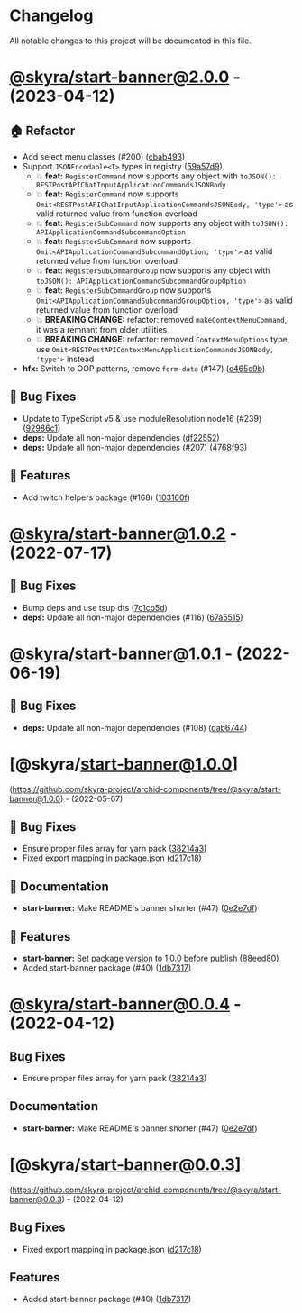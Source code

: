 # Changelog

All notable changes to this project will be documented in this file.

# [@skyra/start-banner@2.0.0](https://github.com/skyra-project/archid-components/compare/@skyra/start-banner@1.0.2...@skyra/start-banner@2.0.0) - (2023-04-12)

## 🏠 Refactor

- Add select menu classes (#200) ([cbab493](https://github.com/skyra-project/archid-components/commit/cbab493afc198d24226bd626efa80c82379ea36c))
- Support `JSONEncodable<T>` types in registry ([59a57d9](https://github.com/skyra-project/archid-components/commit/59a57d906b5765374d8cf8fc509c32273b477195))
  - 💥 **feat:** `RegisterCommand` now supports any object with `toJSON(): RESTPostAPIChatInputApplicationCommandsJSONBody`
  - 💥 **feat:** `RegisterCommand` now supports `Omit<RESTPostAPIChatInputApplicationCommandsJSONBody, 'type'>` as valid returned value from function overload
  - 💥 **feat:** `RegisterSubCommand` now supports any object with `toJSON(): APIApplicationCommandSubcommandOption`
  - 💥 **feat:** `RegisterSubCommand` now supports `Omit<APIApplicationCommandSubcommandOption, 'type'>` as valid returned value from function overload
  - 💥 **feat:** `RegisterSubCommandGroup` now supports any object with `toJSON(): APIApplicationCommandSubcommandGroupOption`
  - 💥 **feat:** `RegisterSubCommandGroup` now supports `Omit<APIApplicationCommandSubcommandGroupOption, 'type'>` as valid returned value from function overload
  - 💥 **BREAKING CHANGE:** refactor: removed `makeContextMenuCommand`, it was a remnant from older utilities
  - 💥 **BREAKING CHANGE:** refactor: removed `ContextMenuOptions` type, use `Omit<RESTPostAPIContextMenuApplicationCommandsJSONBody, 'type'>` instead
- **hfx:** Switch to OOP patterns, remove `form-data` (#147) ([c465c9b](https://github.com/skyra-project/archid-components/commit/c465c9b2ecff704834a17f95a0109aac721fc2df))

## 🐛 Bug Fixes

- Update to TypeScript v5 & use moduleResolution node16 (#239) ([92986c1](https://github.com/skyra-project/archid-components/commit/92986c15e0ebed07efdbaf21f28915e373a738bd))
- **deps:** Update all non-major dependencies ([df22552](https://github.com/skyra-project/archid-components/commit/df22552999e2aa863023388fc6014a3701f9f8d8))
- **deps:** Update all non-major dependencies (#207) ([4768f93](https://github.com/skyra-project/archid-components/commit/4768f93bbf7dab023c592f6bd8dbb6c278aa1d83))

## 🚀 Features

- Add twitch helpers package (#168) ([103160f](https://github.com/skyra-project/archid-components/commit/103160f94898a6842544441a49dd13bb8bacf48f))

# [@skyra/start-banner@1.0.2](https://github.com/skyra-project/archid-components/compare/@skyra/start-banner@1.0.1...@skyra/start-banner@1.0.2) - (2022-07-17)

## 🐛 Bug Fixes

- Bump deps and use tsup dts ([7c1cb5d](https://github.com/skyra-project/archid-components/commit/7c1cb5d2baa1b9b92665f9b44e355cb0e318b687))
- **deps:** Update all non-major dependencies (#116) ([67a5515](https://github.com/skyra-project/archid-components/commit/67a55152775b859f4c289e63d549f01901a5c1d0))

# [@skyra/start-banner@1.0.1](https://github.com/skyra-project/archid-components/compare/@skyra/start-banner@1.0.0...@skyra/start-banner@1.0.1) - (2022-06-19)

## 🐛 Bug Fixes

- **deps:** Update all non-major dependencies (#108) ([dab6744](https://github.com/skyra-project/archid-components/commit/dab67449301dfbffbf81d03a7c6fcd86e452740b))

# [@skyra/start-banner@1.0.0]
(https://github.com/skyra-project/archid-components/tree/@skyra/start-banner@1.0.0) - (2022-05-07)

## 🐛 Bug Fixes

- Ensure proper files array for yarn pack ([38214a3](https://github.com/skyra-project/archid-components/commit/38214a3be182369efe076428c425b6aa43e1ee35))
- Fixed export mapping in package.json ([d217c18](https://github.com/skyra-project/archid-components/commit/d217c18ac357fd83c448fc5682857b292e09da60))

## 📝 Documentation

- **start-banner:** Make README's banner shorter (#47) ([0e2e7df](https://github.com/skyra-project/archid-components/commit/0e2e7df4c588fba6ed2fe4cb9bae024a918da937))

## 🚀 Features

- **start-banner:** Set package version to 1.0.0 before publish ([88eed80](https://github.com/skyra-project/archid-components/commit/88eed80270d25459509709ca2bcec3a735a1c222))
- Added start-banner package (#40) ([1db7317](https://github.com/skyra-project/archid-components/commit/1db73176458bf9996137e91d8c26d182bbaa203a))

# [@skyra/start-banner@0.0.4](https://github.com/skyra-project/archid-components/compare/@skyra/start-banner@0.0.3...@skyra/start-banner@0.0.4) - (2022-04-12)

## Bug Fixes

- Ensure proper files array for yarn pack ([38214a3](https://github.com/skyra-project/archid-components/commit/38214a3be182369efe076428c425b6aa43e1ee35))

## Documentation

- **start-banner:** Make README's banner shorter (#47) ([0e2e7df](https://github.com/skyra-project/archid-components/commit/0e2e7df4c588fba6ed2fe4cb9bae024a918da937))

# [@skyra/start-banner@0.0.3]
(https://github.com/skyra-project/archid-components/tree/@skyra/start-banner@0.0.3) - (2022-04-12)

## Bug Fixes

- Fixed export mapping in package.json ([d217c18](https://github.com/skyra-project/archid-components/commit/d217c18ac357fd83c448fc5682857b292e09da60))

## Features

- Added start-banner package (#40) ([1db7317](https://github.com/skyra-project/archid-components/commit/1db73176458bf9996137e91d8c26d182bbaa203a))


